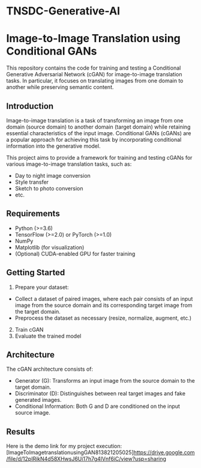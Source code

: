 # TNSDC-Generative-AI
# Image-to-Image Translation using Conditional GANs

This repository contains the code for training and testing a Conditional Generative Adversarial Network (cGAN) for image-to-image translation tasks. In particular, it focuses on translating images from one domain to another while preserving semantic content.

## Introduction

Image-to-image translation is a task of transforming an image from one domain (source domain) to another domain (target domain) while retaining essential characteristics of the input image. Conditional GANs (cGANs) are a popular approach for achieving this task by incorporating conditional information into the generative model.

This project aims to provide a framework for training and testing cGANs for various image-to-image translation tasks, such as:
- Day to night image conversion
- Style transfer
- Sketch to photo conversion
- etc.

## Requirements

- Python (>=3.6)
- TensorFlow (>=2.0) or PyTorch (>=1.0)
- NumPy
- Matplotlib (for visualization)
- (Optional) CUDA-enabled GPU for faster training

## Getting Started

1. Prepare your dataset:
- Collect a dataset of paired images, where each pair consists of an input image from the source domain and its corresponding target image from the target domain.
- Preprocess the dataset as necessary (resize, normalize, augment, etc.)
2. Train cGAN
3. Evaluate the trained model


## Architecture

The cGAN architecture consists of:
- Generator (G): Transforms an input image from the source domain to the target domain.
- Discriminator (D): Distinguishes between real target images and fake generated images.
- Conditional Information: Both G and D are conditioned on the input source image.

## Results

Here is the demo link for my project execution:
[ImageToImagetranslationusingGAN813821205025]https://drive.google.com/file/d/12pIRikN4d58XHwsJ6Ui17h7g4IVnf6iC/view?usp=sharing



